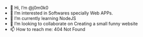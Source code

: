 - 👋 Hi, I’m @j0m0k0
- 👀 I’m interested in Softwares specially Web APPs.
- 🌱 I’m currently learning NodeJS
- 💞️ I’m looking to collaborate on Creating a small funny website
- 📫 How to reach me: 404 Not Found

<!---
j0m0k0/j0m0k0 is a ✨ special ✨ repository because its `README.md` (this file) appears on your GitHub profile.
You can click the Preview link to take a look at your changes.
--->
